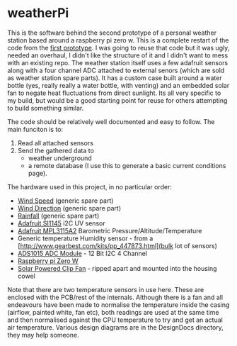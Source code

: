 # weatherPi
This is the software behind the second prototype of a personal weather station based around a raspberry pi zero w. This is a complete restart of the code from the [first prototype](https://github.com/dirtchild/rpi_projects/tree/master/weather.piZero). I was going to reuse that code but it was ugly, needed an overhaul, I didn't like the structure of it and I didn't want to mess with an existing repo. The weather station itself uses a few adafruit sensors along with a four channel ADC attached to external senors (which are sold as weather station spare parts). It has a custom case built around a water bottle (yes, really really a water bottle, with venting) and an embedded solar fan to negate heat fluctuations from direct sunlight. Its all very specific to my build, but would be a good starting point for reuse for others attempting to build something similar.


The code should be relatively well documented and easy to follow. The main funciton is to:

1. Read all attached sensors
1. Send the gathered data to
    * weather underground 
    * a remote database (I use this to generate a basic current conditions page). 

The hardware used in this project, in no particular order:

* [Wind Speed](https://www.amazon.co.uk/dp/B00FQGV78C/ref=pe_3187911_189395841_TE_3p_dp_2) (generic spare part)
* [Wind Direction](https://www.amazon.co.uk/dp/B00FQGV8RM/ref=pe_3187911_189395841_TE_3p_dp_1) (generic spare part)
* [Rainfall](https://www.amazon.co.uk/dp/B00QDMBXUA/ref=pe_3187911_189395841_TE_3p_dp_1) (generic spare part)
* [Adafruit SI1145](https://www.adafruit.com/product/1777) i2C UV sensor
* [Adafruit MPL3115A2](https://www.adafruit.com/product/1893) Barometric Pressure/Altitude/Temperature
* Generic temperature Humidity sensor - from a [http://www.gearbest.com/kits/pp_447873.html](bulk lot of sensors)
* [ADS1015 ADC Module](https://www.adafruit.com/product/1083) - 12 Bit I2C 4 Channel
* [Raspberry pi Zero W](https://www.raspberrypi.org/products/raspberry-pi-zero-w/)
* [Solar Powered Clip Fan](https://images-na.ssl-images-amazon.com/images/I/51NwW1oJ6fL._SY355_.jpg) - ripped apart and mounted into the housing cowel

Note that there are two temperature sensors in use here. These are enclosed with the PCB/rest of the internals. Although there is a fan and all endeavours have been made to normalise the temperature inside the casing (airflow, painted white, fan etc), both readings are used at the same time and then normalised against the CPU temperature to try and get an actual air temperature. Various design diagrams are in the DesignDocs directory, they may help someone.
